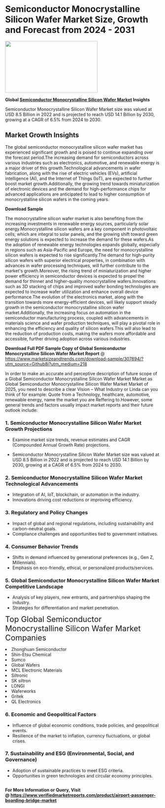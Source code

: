 <H1>Semiconductor Monocrystalline Silicon Wafer Market Size, Growth and Forecast from 2024 - 2031</H1><img class="aligncenter size-medium wp-image-584254" src="https://thirdeyenews.in/wp-content/uploads/2024/09/Global-Market-Research-300x168.jpeg" alt="" width="300" height="168" /><p><strong>Global&nbsp;<a href="https://www.marketsizeandtrends.com/download-sample/307894/?utm_source=Github8j?utm_medium=218">Semiconductor Monocrystalline Silicon Wafer Market</a> Insights</strong></p><p>Semiconductor Monocrystalline Silicon Wafer Market size was valued at USD 8.5 Billion in 2022 and is projected to reach USD 14.1 Billion by 2030, growing at a CAGR of 6.5% from 2024 to 2030.</p><p><h2>Market Growth Insights</h2> <p>The global semiconductor monocrystalline silicon wafer market has experienced significant growth and is poised to continue expanding over the forecast period.The increasing demand for semiconductors across various industries such as electronics, automotive, and renewable energy is a major driver of this growth.Technological advancements in wafer fabrication, along with the rise of electric vehicles (EVs), artificial intelligence (AI), and the Internet of Things (IoT), are expected to further boost market growth.Additionally, the growing trend towards miniaturization of electronic devices and the demand for high-performance chips for advanced applications are anticipated to lead to higher consumption of monocrystalline silicon wafers in the coming years.</p> <p><strong>Download Sample</strong></p> <p>The monocrystalline silicon wafer market is also benefiting from the increasing investments in renewable energy sources, particularly solar energy.Monocrystalline silicon wafers are a key component in photovoltaic cells, which are integral to solar panels, and the growing shift toward green energy solutions is expected to increase the demand for these wafers.As the adoption of renewable energy technologies expands globally, especially in regions such as Asia-Pacific and Europe, the need for monocrystalline silicon wafers is expected to rise significantly.The demand for high-purity silicon wafers with superior electrical properties, in combination with advances in wafer processing techniques, will further contribute to the market's growth.Moreover, the rising trend of miniaturization and higher power efficiency in semiconductor devices is expected to propel the demand for thinner and higher-quality monocrystalline wafers.Innovations such as 3D stacking of chips and improved wafer bonding technologies are expected to increase wafer utilization and enhance overall device performance.The evolution of the electronics market, along with the transition towards more energy-efficient devices, will likely support steady growth in the semiconductor monocrystalline silicon wafer market.Additionally, the increasing focus on automation in the semiconductor manufacturing process, coupled with advancements in materials science and wafer production techniques, will play a pivotal role in enhancing the efficiency and quality of silicon wafers.This will also lead to the reduction of production costs, making the wafers more affordable and accessible, further driving adoption across various industries.<p><span class=""><strong>Download Full PDF Sample Copy of Global Semiconductor Monocrystalline Silicon Wafer Market Report</strong> @ <a href="https://www.marketsizeandtrends.com/download-sample/307894/?utm_source=Github8j?utm_medium=218" target="_blank">https://www.marketsizeandtrends.com/download-sample/307894/?utm_source=Github8j?utm_medium=218</a></span></p><p>In order to make an accurate and perceptive description of future scope of a Global&nbsp;Semiconductor Monocrystalline Silicon Wafer Market Market as Global&nbsp;Semiconductor Monocrystalline Silicon Wafer Market Market of 2025, you need to describe a clear Vision &ndash; What Industry or Linda can you think of for example: Quote from a Technology, healthcare, automotive, renewable energy, name the market you are Reffering to.However, some general trends and factors usually impact market reports and their future outlook include:</p><h3>1.&nbsp;<strong>Semiconductor Monocrystalline Silicon Wafer Market Growth Projections</strong></h3><ul><li>Examine market size trends, revenue estimates and CAGR (Compounded Annual Growth Rate) projections.</li><li><p>Semiconductor Monocrystalline Silicon Wafer Market size was valued at USD 8.5 Billion in 2022 and is projected to reach USD 14.1 Billion by 2030, growing at a CAGR of 6.5% from 2024 to 2030.</p></li></ul><h3>2.&nbsp;<strong>Semiconductor Monocrystalline Silicon Wafer Market Technological Advancements</strong></h3><ul><li>Integration of AI, IoT, blockchain, or automation in the industry.</li><li>Innovations driving cost reductions or improving efficiency.</li></ul><h3>3.&nbsp;<strong>Regulatory and Policy Changes</strong></h3><ul><li>Impact of global and regional regulations, including sustainability and carbon-neutral goals.</li><li>Compliance challenges and opportunities tied to government initiatives.</li></ul><h3>4.&nbsp;<strong>Consumer Behavior Trends</strong></h3><ul><li>Shifts in demand influenced by generational preferences (e.g., Gen Z, Millennials).</li><li>Emphasis on eco-friendly, ethical, or personalized products/services.</li></ul><h3>5.&nbsp;<strong>Global Semiconductor Monocrystalline Silicon Wafer Market Competitive Landscape</strong></h3><ul><li>Analysis of key players, new entrants, and partnerships shaping the industry.</li><li>Strategies for differentiation and market penetration.</li></ul><p data-pm-slice="1 1 []"><span style="color: inherit; font-family: inherit; font-size: 25px;">Top Global Semiconductor Monocrystalline Silicon Wafer Market Companies</span></p><div class="" data-test-id=""><p><li>Zhonghuan Semiconductor</li><li> Shin-Etsu Chemical</li><li> Sumco</li><li> Global Wafers</li><li> MCL Electronic Materials</li><li> Siltronic</li><li> SK siltron</li><li> LONGI</li><li> Waferworks</li><li> Gritek</li><li> QL Electronics</li></p></div><h3>6.&nbsp;<strong>Economic and Geopolitical Factors</strong></h3><ul><li>Influence of global economic conditions, trade policies, and geopolitical events.</li><li>Resilience of the market to inflation, currency fluctuations, or global crises.</li></ul><h3>7.&nbsp;<strong>Sustainability and ESG (Environmental, Social, and Governance)</strong></h3><ul><li>Adoption of sustainable practices to meet ESG criteria.</li><li>Opportunities in green technologies and circular economy principles.</li></ul><h2><strong style="font-size: 14px;">For More Information or Query, Visit @&nbsp;</strong><a style="background-color: #ffffff; font-size: 14px;" href="https://www.marketsizeandtrends.com/report/semiconductor-monocrystalline-silicon-wafer-market/" target="_blank">https://www.verifiedmarketreports.com/product/airport-passenger-boarding-bridge-market</a></h2>